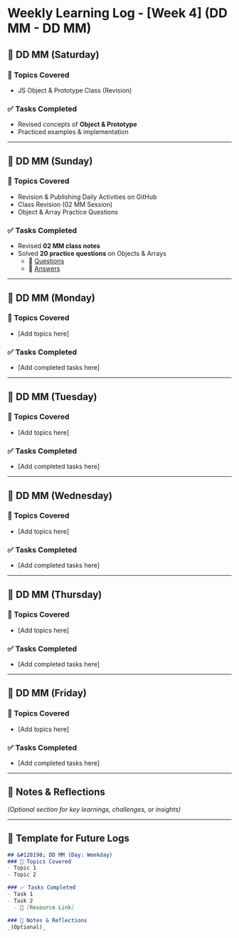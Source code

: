 # Weekly Learning Log - [Week 4] (DD MM - DD MM)

## &#128198; DD MM (Saturday)
### 📝 Topics Covered
- JS Object & Prototype Class (Revision)

### ✅ Tasks Completed
- Revised concepts of **Object & Prototype**
- Practiced examples & implementation

---

## &#128198; DD MM (Sunday)
### 📝 Topics Covered
- Revision & Publishing Daily Activities on GitHub
- Class Revision (02 MM Session)
- Object & Array Practice Questions

### ✅ Tasks Completed
- Revised **02 MM class notes**
- Solved **20 practice questions** on Objects & Arrays  
  - 🔗 [Questions](../week04%2001-07/Object%20&%20array%20pratice%20que.md)  
  - 🔗 [Answers](../week04%2001-07/Object%20&%20array%20pratice.js)  

---

## &#128198; DD MM (Monday)
### 📝 Topics Covered
- [Add topics here]

### ✅ Tasks Completed
- [Add completed tasks here]

---

## &#128198; DD MM (Tuesday)
### 📝 Topics Covered
- [Add topics here]

### ✅ Tasks Completed
- [Add completed tasks here]

---

## &#128198; DD MM (Wednesday)
### 📝 Topics Covered
- [Add topics here]

### ✅ Tasks Completed
- [Add completed tasks here]

---

## &#128198; DD MM (Thursday)
### 📝 Topics Covered
- [Add topics here]

### ✅ Tasks Completed
- [Add completed tasks here]

---

## &#128198; DD MM (Friday)
### 📝 Topics Covered
- [Add topics here]

### ✅ Tasks Completed
- [Add completed tasks here]

---

## 📌 Notes & Reflections  
*(Optional section for key learnings, challenges, or insights)*  

---

## &#128198; Template for Future Logs  
```md
## &#128198; DD MM (Day: Weekday)
### 📝 Topics Covered
- Topic 1  
- Topic 2  

### ✅ Tasks Completed
- Task 1  
- Task 2  
  - 🔗 [Resource Link]  

### 📌 Notes & Reflections  
_(Optional)_